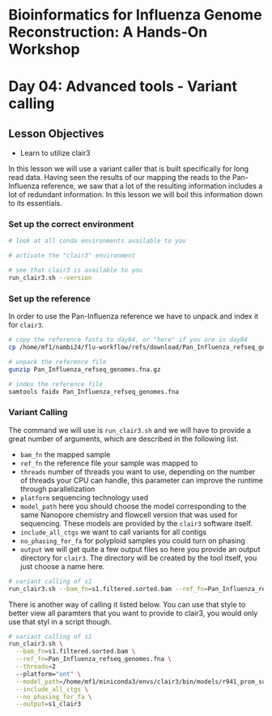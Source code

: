# Bioinformatics for Influenza Genome Reconstruction: A Hands-On Workshop
# Day 04: Advanced tools - Variant calling

## Lesson Objectives
* Learn to utilize clair3 

In this lesson we will use a variant caller that is built specifically for long read data. Having seen the results of our mapping the reads to the Pan-Influenza reference, we saw that a lot of the resulting information includes a lot of redundant information. In this lesson we will boil this information down to its essentials.

### Set up the correct environment

```bash
# look at all conda environments available to you

# activate the "clair3" environment

# see that clair3 is available to you
run_clair3.sh --version
``` 
### Set up the reference
In order to use the Pan-Influenza reference we have to unpack and index it for `clair3`.

```bash
# copy the reference fasta to day04, or "here" if you are in day04
cp /home/mf1/nambi24/flu-workflow/refs/download/Pan_Influenza_refseq_genomes.fna.gz .

# unpack the reference file
gunzip Pan_Influenza_refseq_genomes.fna.gz

# index the reference file
samtools faidx Pan_Influenza_refseq_genomes.fna
``` 

### Variant Calling

The command we will use is `run_clair3.sh` and we will have to provide a great number of arguments, which are described in the following list.

- `bam_fn` the mapped sample
- `ref_fn` the reference file your sample was mapped to
- `threads` number of threads you want to use, depending on the number of threads your CPU can handle, this parameter can improve the runtime through parallelization
- `platform` sequencing technology used
- `model_path` here you should choose the model corresponding to the same Nanopore chemistry and flowcell version that was used for sequencing. These models are provided by the `clair3` software itself.
- `include_all_ctgs` we want to call variants for all contigs
- `no_phasing_for_fa` for polyploid samples you could turn on phasing
- `output` we will get quite a few output files so here you provide an output directory for `clair3`. The directory will be created by the tool itself, you just choose a name here.

```bash
# variant calling of s1
run_clair3.sh --bam_fn=s1.filtered.sorted.bam --ref_fn=Pan_Influenza_refseq_genomes.fna --threads=2 --platform="ont" --model_path=/home/mf1/miniconda3/envs/clair3/bin/models/r941_prom_sup_g5014 --include_all_ctgs --no_phasing_for_fa --output=s1_clair3
```

There is another way of calling it listed below. You can use that style to better view all paramters that you want to provide to clair3, you would only use that styl in a script though.

```bash
# variant calling of s1
run_clair3.sh \
  --bam_fn=s1.filtered.sorted.bam \
  --ref_fn=Pan_Influenza_refseq_genomes.fna \
  --threads=2
  --platform="ont" \
  --model_path=/home/mf1/miniconda3/envs/clair3/bin/models/r941_prom_sup_g5014 \
  --include_all_ctgs \
  --no_phasing_for_fa \
  --output=s1_clair3
```

